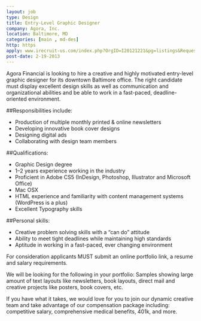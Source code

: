 ```yaml
---
layout: job
type: Design
title: Entry-Level Graphic Designer
company: Agora, Inc.
location: Baltimore, MD
categories: [main , md-des]
http: https
apply: www.irecruit-us.com/index.php?OrgID=I20121221&pg=listings&RequestID=5128065aa380d&ol=1&sl=1
post-date: 2-19-2013
---
```


Agora Financial is looking to hire a creative and highly motivated entry-level graphic designer for its downtown Baltimore office. The right candidate must display excellent design skills as well as communication and organizational abilities and be able to work in a fast-paced, deadline-oriented environment.

##Responsibilities include:

* Production of multiple monthly printed & online newsletters
* Developing innovative book cover designs
* Designing digital ads
* Collaborating with design team members

##Qualifications:

* Graphic Design degree
* 1–2 years experience working in the industry
* Proficient in Adobe CS5 (InDesign, Photoshop, Illustrator and Microsoft Office)
* Mac OSX
* HTML experience and familiarity with content management systems (WordPress is a plus)
* Excellent Typography skills

##Personal skills:

* Creative problem solving skills with a “can do” attitude
* Ability to meet tight deadlines while maintaining high standards
* Aptitude in working in a fast-paced, ever changing environment

For consideration applicants MUST submit an online portfolio link, a resume and salary requirements.

We will be looking for the following in your portfolio: Samples showing large amount of text layouts like newsletters, book layouts, direct mail and creative projects like posters, book covers, etc.

If you have what it takes, we would love for you to join our dynamic creative team and take advantage of our compensation package including: competitive salary, comprehensive medical benefits, 401k, and more.